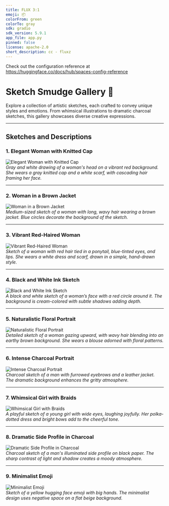 ```yaml
---
title: FLUX 3:1
emoji: 📦
colorFrom: green
colorTo: gray
sdk: gradio
sdk_version: 5.9.1
app_file: app.py
pinned: false
license: apache-2.0
short_description: cc - fluxz
---
```


Check out the configuration reference at https://huggingface.co/docs/hub/spaces-config-reference

# Sketch Smudge Gallery 🎨

Explore a collection of artistic sketches, each crafted to convey unique styles and emotions. From whimsical illustrations to dramatic charcoal sketches, this gallery showcases diverse creative expressions.

---

## Sketches and Descriptions

### 1. Elegant Woman with Knitted Cap
![Elegant Woman with Knitted Cap](images/1.png)  
*Gray and white drawing of a woman's head on a vibrant red background. She wears a gray knitted cap and a white scarf, with cascading hair framing her face.*

---

### 2. Woman in a Brown Jacket
![Woman in a Brown Jacket](images/2.png)  
*Medium-sized sketch of a woman with long, wavy hair wearing a brown jacket. Blue circles decorate the background of the sketch.*

---

### 3. Vibrant Red-Haired Woman
![Vibrant Red-Haired Woman](images/3.png)  
*Sketch of a woman with red hair tied in a ponytail, blue-tinted eyes, and lips. She wears a white dress and scarf, drawn in a simple, hand-drawn style.*

---

### 4. Black and White Ink Sketch
![Black and White Ink Sketch](images/4.png)  
*A black and white sketch of a woman’s face with a red circle around it. The background is cream-colored with subtle shadows adding depth.*

---

### 5. Naturalistic Floral Portrait
![Naturalistic Floral Portrait](images/5.png)  
*Detailed sketch of a woman gazing upward, with wavy hair blending into an earthy brown background. She wears a blouse adorned with floral patterns.*

---

### 6. Intense Charcoal Portrait
![Intense Charcoal Portrait](images/6.png)  
*Charcoal sketch of a man with furrowed eyebrows and a leather jacket. The dramatic background enhances the gritty atmosphere.*

---

### 7. Whimsical Girl with Braids
![Whimsical Girl with Braids](images/7.png)  
*A playful sketch of a young girl with wide eyes, laughing joyfully. Her polka-dotted dress and bright bows add to the cheerful tone.*

---

### 8. Dramatic Side Profile in Charcoal
![Dramatic Side Profile in Charcoal](images/8.png)  
*Charcoal sketch of a man's illuminated side profile on black paper. The sharp contrast of light and shadow creates a moody atmosphere.*

---

### 9. Minimalist Emoji
![Minimalist Emoji](images/9.png)  
*Sketch of a yellow hugging face emoji with big hands. The minimalist design uses negative space on a flat beige background.*
